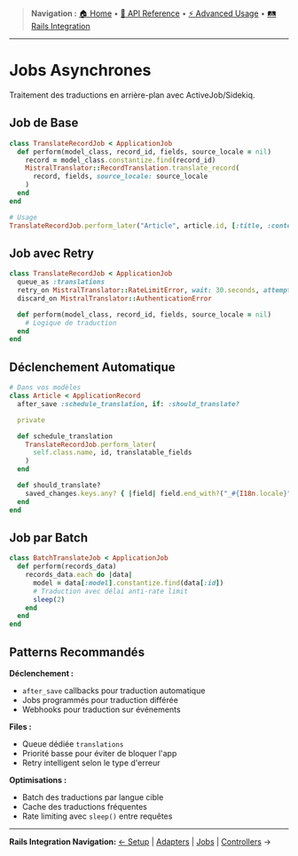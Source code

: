 > **Navigation :** [🏠 Home](README.md) • [📖 API Reference](api-reference/methods.md) • [⚡ Advanced Usage](advanced-usage/translations.md) • [🛤️ Rails Integration](rails-integration/setup.md)

---

# Jobs Asynchrones

Traitement des traductions en arrière-plan avec ActiveJob/Sidekiq.

## Job de Base

```ruby
class TranslateRecordJob < ApplicationJob
  def perform(model_class, record_id, fields, source_locale = nil)
    record = model_class.constantize.find(record_id)
    MistralTranslator::RecordTranslation.translate_record(
      record, fields, source_locale: source_locale
    )
  end
end

# Usage
TranslateRecordJob.perform_later("Article", article.id, [:title, :content])
```

## Job avec Retry

```ruby
class TranslateRecordJob < ApplicationJob
  queue_as :translations
  retry_on MistralTranslator::RateLimitError, wait: 30.seconds, attempts: 5
  discard_on MistralTranslator::AuthenticationError

  def perform(model_class, record_id, fields, source_locale = nil)
    # Logique de traduction
  end
end
```

## Déclenchement Automatique

```ruby
# Dans vos modèles
class Article < ApplicationRecord
  after_save :schedule_translation, if: :should_translate?

  private

  def schedule_translation
    TranslateRecordJob.perform_later(
      self.class.name, id, translatable_fields
    )
  end

  def should_translate?
    saved_changes.keys.any? { |field| field.end_with?("_#{I18n.locale}") }
  end
end
```

## Job par Batch

```ruby
class BatchTranslateJob < ApplicationJob
  def perform(records_data)
    records_data.each do |data|
      model = data[:model].constantize.find(data[:id])
      # Traduction avec délai anti-rate limit
      sleep(2)
    end
  end
end
```

## Patterns Recommandés

**Déclenchement :**

- `after_save` callbacks pour traduction automatique
- Jobs programmés pour traduction différée
- Webhooks pour traduction sur événements

**Files :**

- Queue dédiée `translations`
- Priorité basse pour éviter de bloquer l'app
- Retry intelligent selon le type d'erreur

**Optimisations :**

- Batch des traductions par langue cible
- Cache des traductions fréquentes
- Rate limiting avec `sleep()` entre requêtes

---

**Rails Integration Navigation:**
[← Setup](setup.md) | [Adapters](adapters.md) | [Jobs](jobs.md) | [Controllers](controllers.md) →
